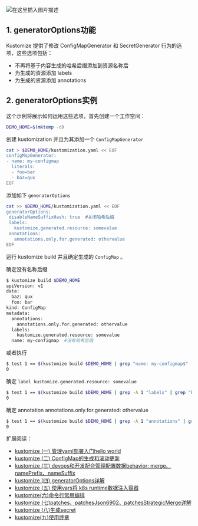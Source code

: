 ![在这里插入图片描述](https://i-blog.csdnimg.cn/blog_migrate/360f44ec232790af875a35807b67a740.png#pic_center)


## 1. generatorOptions功能
Kustomize 提供了修改 ConfigMapGenerator 和 SecretGenerator 行为的选项，这些选项包括：

 - 不再将基于内容生成的哈希后缀添加到资源名称后
 - 为生成的资源添加 labels
 - 为生成的资源添加 annotations

## 2. generatorOptions实例
这个示例将展示如何运用这些选项，首先创建一个工作空间：

```bash
DEMO_HOME=$(mktemp -d)
```

创建 kustomization 并且为其添加一个 `ConfigMapGenerator`

```bash
cat > $DEMO_HOME/kustomization.yaml << EOF
configMapGenerator:
- name: my-configmap
  literals:	
  - foo=bar
  - baz=qux
EOF
```

添加如下 `generatorOptions`

```bash
cat >> $DEMO_HOME/kustomization.yaml << EOF
generatorOptions:
 disableNameSuffixHash: true  #关闭哈希后缀
 labels:
   kustomize.generated.resource: somevalue
 annotations:
   annotations.only.for.generated: othervalue
EOF
```

运行 kustomize build 并且确定生成的 `ConfigMap` 。

确定没有名称后缀

```bash
$ kustomize build $DEMO_HOME
apiVersion: v1
data:
  baz: qux
  foo: bar
kind: ConfigMap
metadata:
  annotations:
    annotations.only.for.generated: othervalue
  labels:
    kustomize.generated.resource: somevalue
  name: my-configmap  #没有哈希后缀
```

或者执行

```bash
$ test 1 == $(kustomize build $DEMO_HOME | grep "name: my-configmap$" | wc -l);echo $?
0
```

确定 `label kustomize.generated.resource: somevalue`

```bash
$ test 1 == $(kustomize build $DEMO_HOME | grep -A 1 "labels" | grep "kustomize.generated.resource" | wc -l); echo $?
0
```

确定 annotation annotations.only.for.generated: othervalue

```bash
$ test 1 == $(kustomize build $DEMO_HOME | grep -A 1 "annotations" | grep "annotations.only.for.generated" | wc -l); echo $?
0
```
扩展阅读：

 - [kustomize (一) 管理yaml部署入门hello world](https://ghostwritten.blog.csdn.net/article/details/107925618)
 - [kustomize (二) ConfigMap的生成和滚动更新](https://ghostwritten.blog.csdn.net/article/details/110962982)
 - [kustomize (三) devops和开发配合管理配置数据behavior: merge、namePrefix、nameSuffix](https://ghostwritten.blog.csdn.net/article/details/110980010)
 - [kustomize (四) generatorOptions详解](https://ghostwritten.blog.csdn.net/article/details/110992002)
 - [kustomize (五) 使用vars将 k8s runtime数据注入容器](https://ghostwritten.blog.csdn.net/article/details/111029759)
 - [kustomize(六)命令行常用编排](https://ghostwritten.blog.csdn.net/article/details/111042577)
 - [kustomize (七)patches、patchesJson6902、patchesStrategicMerge详解](https://ghostwritten.blog.csdn.net/article/details/111188370)
 - [kustomize (八)生成secret](https://ghostwritten.blog.csdn.net/article/details/111211735)
 - [kustomize(九)使用终章](https://blog.csdn.net/xixihahalelehehe/article/details/111223923)
